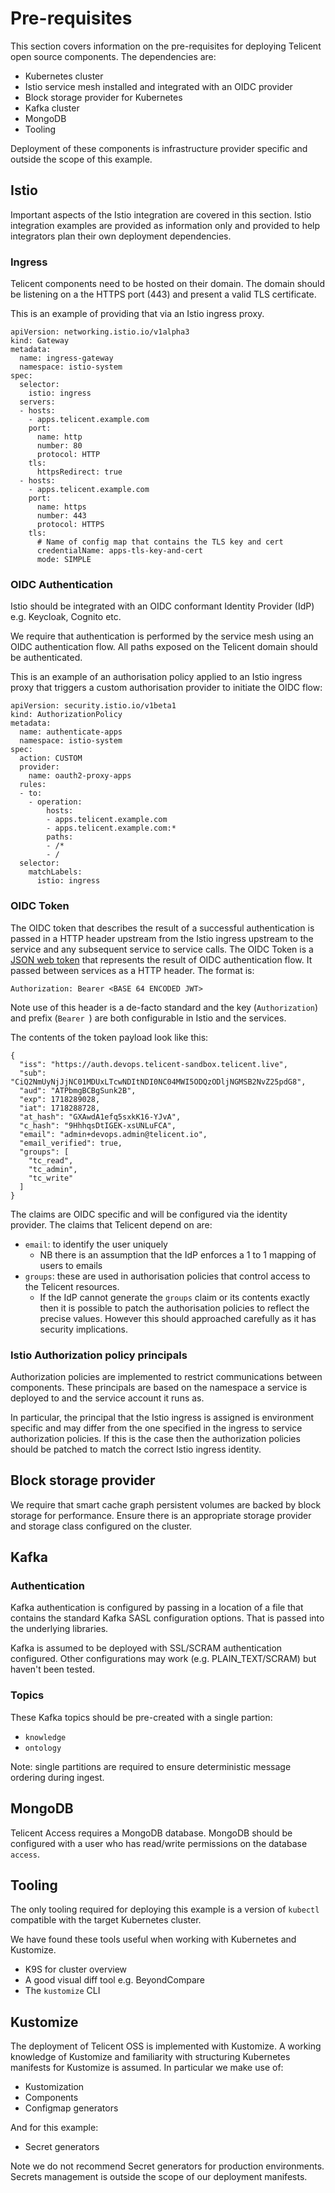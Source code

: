 # Pre-requisites

This section covers information on the pre-requisites for deploying Telicent
open source components. The dependencies are:

* Kubernetes cluster
* Istio service mesh installed and integrated with an OIDC provider
* Block storage provider for Kubernetes
* Kafka cluster
* MongoDB
* Tooling

Deployment of these components is infrastructure provider specific and outside
the scope of this example.

## Istio

Important aspects of the Istio integration are covered in this section. Istio
integration examples are provided as information only and provided to help
integrators plan their own deployment dependencies.

### Ingress

Telicent components need to be hosted on their domain. The domain should be
listening on a the HTTPS port (443) and present a valid TLS certificate.

This is an example of providing that via an Istio ingress proxy.

```
apiVersion: networking.istio.io/v1alpha3
kind: Gateway
metadata:
  name: ingress-gateway
  namespace: istio-system
spec:
  selector:
    istio: ingress
  servers:
  - hosts:
    - apps.telicent.example.com
    port:
      name: http
      number: 80
      protocol: HTTP
    tls:
      httpsRedirect: true
  - hosts:
    - apps.telicent.example.com
    port:
      name: https
      number: 443
      protocol: HTTPS
    tls:
      # Name of config map that contains the TLS key and cert
      credentialName: apps-tls-key-and-cert
      mode: SIMPLE
```

### OIDC Authentication

Istio should be integrated with an OIDC conformant Identity Provider (IdP) e.g.
Keycloak, Cognito etc.

We require that authentication is performed by the service mesh using an OIDC
authentication flow. All paths exposed on the Telicent domain should be
authenticated.

This is an example of an authorisation policy applied to an Istio ingress proxy
that triggers a custom authorisation provider to initiate the OIDC flow:

```
apiVersion: security.istio.io/v1beta1
kind: AuthorizationPolicy
metadata:
  name: authenticate-apps
  namespace: istio-system
spec:
  action: CUSTOM
  provider:
    name: oauth2-proxy-apps
  rules:
  - to:
    - operation:
        hosts:
        - apps.telicent.example.com
        - apps.telicent.example.com:*
        paths:
        - /*
        - /
  selector:
    matchLabels:
      istio: ingress
```

### OIDC Token

The OIDC token that describes the result of a successful authentication is
passed in a HTTP header upstream from the Istio ingress upstream to the service
and any subsequent service to service calls. The OIDC Token is a [JSON web
token](https://jwt.io/) that represents the result of OIDC authentication flow.
It passed between services as a HTTP header. The format is: 

```
Authorization: Bearer <BASE 64 ENCODED JWT>
```

Note use of this header is a de-facto standard and the key (`Authorization`) and
prefix (`Bearer `) are both configurable in Istio and the services.

The contents of the token payload look like this:

```
{
  "iss": "https://auth.devops.telicent-sandbox.telicent.live",
  "sub": "CiQ2NmUyNjJjNC01MDUxLTcwNDItNDI0NC04MWI5ODQzODljNGMSB2NvZ25pdG8",
  "aud": "ATPbmgBCBgSunk2B",
  "exp": 1718289028,
  "iat": 1718288728,
  "at_hash": "GXAwdA1efq5sxkK16-YJvA",
  "c_hash": "9HhhqsDtIGEK-xsUNLuFCA",
  "email": "admin+devops.admin@telicent.io",
  "email_verified": true,
  "groups": [
    "tc_read",
    "tc_admin",
    "tc_write"
  ]
}
```

The claims are OIDC specific and will be configured via the identity provider.
The claims that Telicent depend on are:

* `email`: to identify the user uniquely
    * NB there is an assumption that the IdP enforces a 1 to 1 mapping of users
      to emails
* `groups`: these are used in authorisation policies that control access to the
  Telicent resources.
    * If the IdP cannot generate the `groups` claim or its contents exactly then
      it is possible to patch the authorisation policies to reflect the precise
      values. However this should approached carefully as it has security
      implications.

### Istio Authorization policy principals

Authorization policies are implemented to restrict communications between
components. These principals are based on the namespace a service is deployed to
and the service account it runs as.

In particular, the principal that the Istio ingress is assigned is environment
specific and may differ from the one specified in the ingress to service
authorization policies. If this is the case then the authorization policies
should be patched to match the correct Istio ingress identity.

## Block storage provider

We require that smart cache graph persistent volumes are backed by block storage
for performance. Ensure there is an appropriate storage provider and storage
class configured on the cluster.

## Kafka

### Authentication

Kafka authentication is configured by passing in a location  of a file that
contains the standard Kafka SASL configuration options. That is passed into the
underlying libraries.

Kafka is assumed to be deployed with SSL/SCRAM authentication configured. Other
configurations may work (e.g. PLAIN_TEXT/SCRAM) but haven't been tested.

### Topics

These Kafka topics should be pre-created with a single partion:

* `knowledge`
* `ontology`

Note: single partitions are required to ensure deterministic message ordering
during ingest.

## MongoDB

Telicent Access requires a MongoDB database. MongoDB should be configured with a
user who has read/write permissions on the database `access`.

## Tooling

The only tooling required for deploying this example is a version of `kubectl`
compatible with the target Kubernetes cluster.

We have found these tools useful when working with Kubernetes and Kustomize.

* K9S for cluster overview
* A good visual diff tool e.g. BeyondCompare
* The `kustomize` CLI 

## Kustomize

The deployment of Telicent OSS is implemented with Kustomize. A working
knowledge of Kustomize and familiarity with structuring Kubernetes manifests for
Kustomize is assumed. In particular we make use of:

* Kustomization
* Components
* Configmap generators

And for this example:

* Secret generators

Note we do not recommend Secret generators for production environments. Secrets
management is outside the scope of our deployment manifests.
